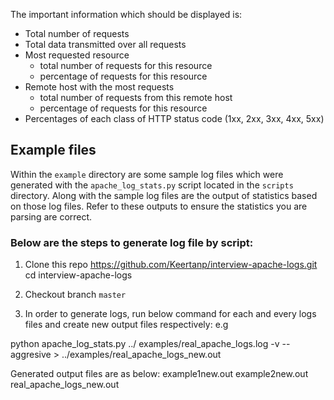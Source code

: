 The important information which should be displayed is:

- Total number of requests
- Total data transmitted over all requests
- Most requested resource
  - total number of requests for this resource
  - percentage of requests for this resource
- Remote host with the most requests
  - total number of requests from this remote host
  - percentage of requests for this resource
- Percentages of each class of HTTP status code (1xx, 2xx, 3xx, 4xx, 5xx)

## Example files

Within the `example` directory are some sample log files which were generated with the `apache_log_stats.py` script located in the `scripts` directory. Along with the sample log files are the output of statistics based on those log files. Refer to these outputs to ensure the statistics you are parsing are correct.

### Below are the steps to generate log file by script:

1. Clone this repo
   https://github.com/Keertanp/interview-apache-logs.git
   cd interview-apache-logs

2. Checkout branch `master`

3. In order to generate logs, run below command for each and every logs files and create new output files respectively:
e.g 

python apache_log_stats.py ../
examples/real_apache_logs.log -v --aggresive > ../examples/real_apache_logs_new.out

Generated output files are as below:
example1new.out
example2new.out
real_apache_logs_new.out



